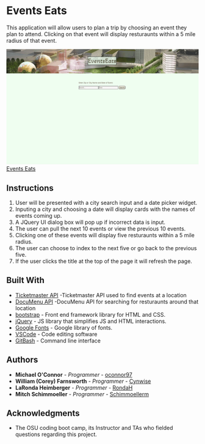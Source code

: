 # Events Eats

This application will allow users to plan a trip by choosing an event they plan to attend. Clicking on that event will display resturaunts within a 5 mile radius of that event.

![events-eats-gif](Assets/Events_Eats.gif)
[Events Eats](https://schimmoellerm.github.io/events-eats/)
## Instructions

1. User will be presented with a city search input and a date picker widget.
2. Inputing a city and choosing a date will display cards with the names of events coming up.
3. A JQuery UI dialog box will pop up if incorrect data is input.
4. The user can pull the next 10 events or view the previous 10 events.
5. Clicking one of these events will display five resturaunts within a 5 mile radius.
6. The user can choose to index to the next five or go back to the previous five. 
7. If the user clicks the title at the top of the page it will refresh the page.


## Built With

* [Ticketmaster API](https://developer.ticketmaster.com/products-and-docs/apis/getting-started/) -Ticketmaster API used to find events at a location
* [DocuMenu API](https://documenu.com/dashboard) -DocuMenu API for searching for resturaunts around that location
* [bootstrap](https://getbootstrap.com/) - Front end framework library for HTML and CSS.
* [jQuery](https://jquery.com/) - JS library that simplifies JS and HTML interactions.
* [Google Fonts](https://fonts.gooogle.com) - Google library of fonts.
* [VSCode](https://code.visualstudio.com/) - Code editing software
* [GitBash](https://gitforwindows.org/) - Command line interface


## Authors

* **Michael O'Connor** - *Programmer* - [oconnor97](https://github.com/oconnor97)
* **William (Corey) Farnsworth** - *Programmer* - [Cynwise](https://github.com/Cynwise)
* **LaRonda Heimberger** - *Programmer* - [RondaH](https://github.com/RondaH)
* **Mitch Schimmoeller** - *Programmer* - [Schimmoellerm](https://github.com/Schimmoellerm)

## Acknowledgments

* The OSU coding boot camp, its Instructor and TAs who fielded questions regarding this project.
